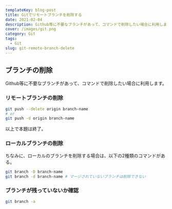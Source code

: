 ```yaml
---
templateKey: blog-post
title: Gitでリモートブランチを削除する
date: 2021-02-04
description: Github等に不要なブランチがあって、コマンドで削除したい場合に利用します。
cover: /images/git.png
category: Git
tags:
  - Git
slug: git-remote-branch-delete
---
```


## ブランチの削除

Github等に不要なブランチがあって、コマンドで削除したい場合に利用します。

### リモートブランチの削除

```bash
git push --delete origin branch-name
# or
git push -d origin branch-name
```

以上で本題は終了。

### ローカルブランチの削除

ちなみに、ローカルのブランチを削除する場合は、以下の2種類のコマンドがある。

```bash
git branch -D branch-name
git branch -d branch-name # マージされていないブランチは削除できない
```

### ブランチが残っていないか確認

```bash
git branch -a
```
